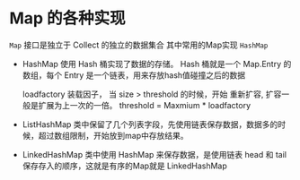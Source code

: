 # Map 的各种实现

`Map` 接口是独立于 Collect 的独立的数据集合
其中常用的Map实现 `HashMap`

- HashMap
	使用 Hash 桶实现了数据的存储。 Hash 桶就是一个 Map.Entry 的数组，每个 Entry 是一个链表，用来存放hash值碰撞之后的数据

	loadfactory 装载因子， 当 size > threshold 的时候，开始 重新扩容, 扩容一般是扩展为上一次的一倍。
	threshold = Maxmium * loadfactory

- ListHashMap
	类中保留了几个列表字段，先使用链表保存数据，数据多的时候，超过数组限制，开始放到map中存放结果。

- LinkedHashMap
	类中使用 HashMap 来保存数据，是使用链表 head 和 tail 保存存入的顺序，这就是有序的Map就是 LinkedHashMap